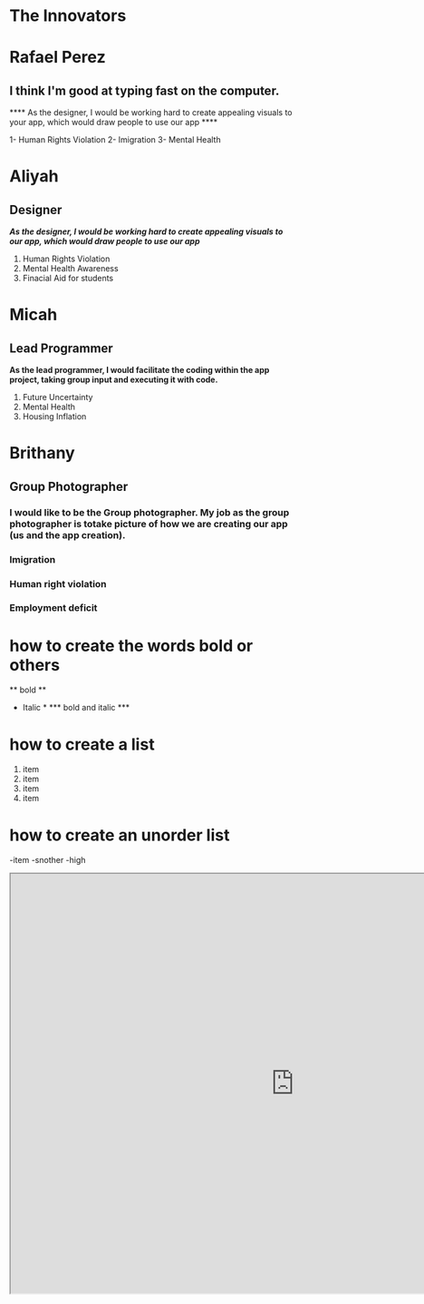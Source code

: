 # The Innovators

# Rafael Perez 
## I think I'm good at typing fast on the computer.
**** As the designer, I would be working hard to create appealing visuals to your app, which would draw people to use our app ****

1- Human Rights Violation
2- Imigration
3- Mental Health

# Aliyah 
## Designer
***As the designer, I would be working hard to create appealing visuals to our app, which would draw people to use our app***
1) Human Rights Violation
2) Mental Health Awareness
3) Finacial Aid for students

# Micah
## Lead Programmer
**As the lead programmer, I would facilitate the coding within the app project, taking group input and executing it with code.**
1. Future Uncertainty
2. Mental Health
3. Housing Inflation

# Brithany
## Group Photographer
### I would like to be the Group photographer. My job as the group photographer is totake picture of how we are creating our app (us and the app creation).
### Imigration
### Human right violation
### Employment deficit

 # how to create the words bold or others
** bold **
* Italic *
*** bold and italic ***

# how to create a list
  1. item
  2. item
  3. item
  4. item

# how to create an unorder list
-item
-snother
-high

  <div>
  <iframe src="https://drive.google.com/file/d/1Sb90gs_IVh-2ftremjv0fQeNtstPw82k/view?usp=sharing" width="1000" height="740" allow="autoplay"></iframe>
</div>
